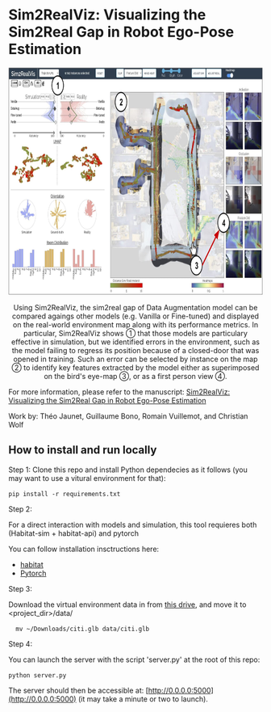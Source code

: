 # Sim2RealViz: Visualizing the Sim2Real Gap in Robot Ego-Pose Estimation


<p align="center">
<img src="https://github.com/Theo-Jaunet/sim2realViz/blob/master/static/assets/images/teaser.jpg" height="450">
 <p align="center">
Using Sim2RealViz, the sim2real gap of Data Augmentation model can be compared agaings other models (e.g. Vanilla or Fine-tuned) and displayed on the real-world environment map along with its performance metrics. In particular, Sim2RealViz shows ① that those models are particulary effective in simulation, but we identified errors in the environment, such as the model failing to regress its position because of a closed-door that was opened in training. Such an error can be selected by instance on the map ② to identify key features extracted by the model either as superimposed on the bird's eye-map ③, or as a first person view ④.
  </p>
</p>


For more information, please refer to the manuscript: 
[Sim2RealViz: Visualizing the Sim2Real Gap in Robot Ego-Pose Estimation](https://arxiv.org/pdf/2109.11801.pdf)

Work by:  Théo Jaunet, Guillaume Bono, Romain Vuillemot, and Christian Wolf



## How to install and run locally

Step 1:
  Clone this repo and install Python dependecies as it follows (you may want to use a vitural environment for that):

  ```
  pip install -r requirements.txt
  ```
  
Step 2:

  For a direct interaction with models and simulation, this tool requieres both (Habitat-sim + habitat-api) and pytorch

  You can follow installation insctructions here:

  - [habitat](https://github.com/facebookresearch/habitat-sim)
  - [Pytorch](https://pytorch.org/)

Step 3: 

  Download the virtual environment data in from [this drive](https://drive.google.com/drive/folders/1NihHdUo0d9lc7g7NvY0-3JzJXUCpEChZ?usp=sharing), and move it to <project_dir>/data/
  
  ```
    mv ~/Downloads/citi.glb data/citi.glb
  ```
  
Step 4:
  
  You can launch the server with the script 'server.py' at the root of this repo:
  
```
python server.py
```


The server should then be accessible at: [http://0.0.0.0:5000](http://0.0.0.0:5000) (it may take a minute or two to launch).
